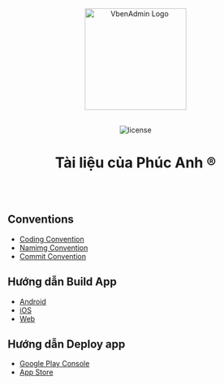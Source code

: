 <div align="center"> 
  <img alt="VbenAdmin Logo" height="200" src="https://cdn.cloudflare.steamstatic.com/apps/dota2/videos/dota_react/heroes/renders/juggernaut.png"/> 
  <br/> 
  <br/>

  ![license](https://img.shields.io/github/license/anncwb/vue-vben-admin.svg)

  <h1>Tài liệu của Phúc Anh ®</h1>
  <br/> 
  <br/>
</div>


## Conventions
- [Coding Convention](conventions/CODING.md)
- [Namimg Convention](conventions/NAMING.md)
- [Commit Convention](conventions/COMMIT.md)

## Hướng dẫn Build App
- [Android](build_app/ANDROID.md)
- [iOS](build_app/IOS.md)
- [Web](build_app/WEB.md)

## Hướng dẫn Deploy app
- [Google Play Console](deploy/GOOGLE_PLAY_STORE.md)
- [App Store](deploy/APP_STORE.md)
